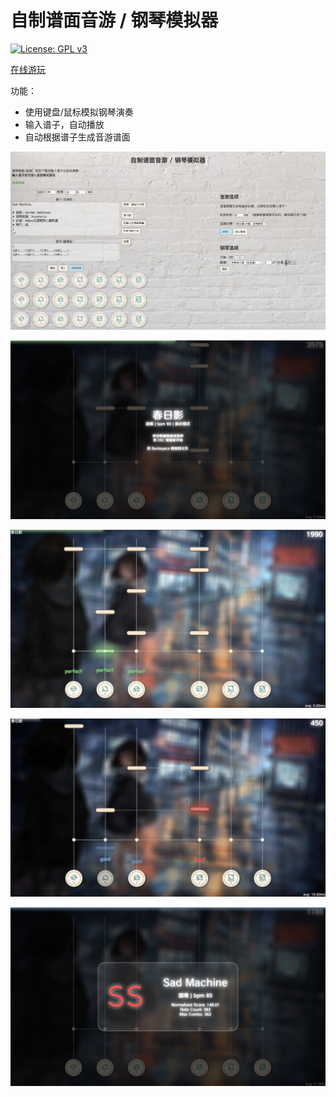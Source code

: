 # 自制谱面音游 / 钢琴模拟器

[![License: GPL v3](https://img.shields.io/badge/License-GPLv3-blue.svg)](https://www.gnu.org/licenses/gpl-3.0)

[在线游玩](https://cauphenuny.github.io/deploy/piano-simulator)

功能：

- 使用键盘/鼠标模拟钢琴演奏
- 输入谱子，自动播放
- 自动根据谱子生成音游谱面

![01.jpg](./demo/01.jpg)

![02.jpg](./demo/02.jpg)

![03.jpg](./demo/03.jpg)

![04.jpg](./demo/04.jpg)

![05.jpg](./demo/05.jpg)
